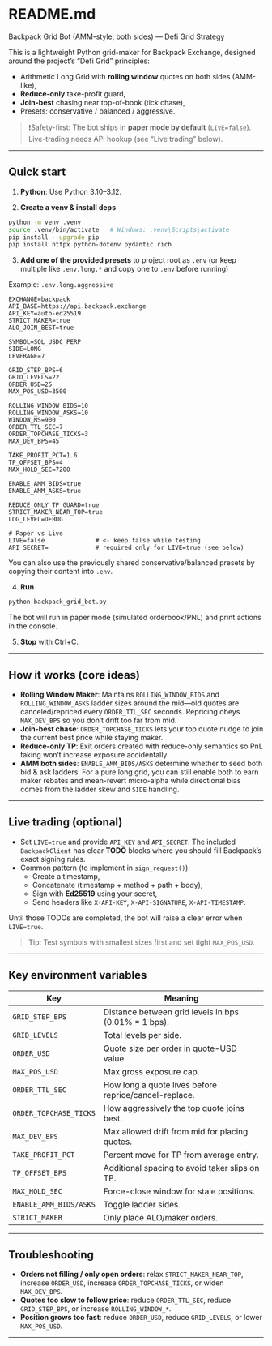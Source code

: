 # README.md

Backpack Grid Bot (AMM-style, both sides) — Defi Grid Strategy

This is a lightweight Python grid-maker for Backpack Exchange, designed around the project’s “Defi Grid” principles:

- Arithmetic Long Grid with **rolling window** quotes on both sides (AMM-like),
- **Reduce-only** take-profit guard,
- **Join-best** chasing near top-of-book (tick chase),
- Presets: conservative / balanced / aggressive.

> ❗️Safety-first: The bot ships in **paper mode by default** (`LIVE=false`). Live-trading needs API hookup (see “Live trading” below).

---

## Quick start

1) **Python**: Use Python 3.10–3.12.

2) **Create a venv & install deps**

```bash
python -m venv .venv
source .venv/bin/activate   # Windows: .venv\Scripts\activate
pip install --upgrade pip
pip install httpx python-dotenv pydantic rich
```

3) **Add one of the provided presets** to project root as `.env` (or keep multiple like `.env.long.*` and copy one to `.env` before running)

Example: `.env.long.aggressive`

```env
EXCHANGE=backpack
API_BASE=https://api.backpack.exchange
API_KEY=auto-ed25519
STRICT_MAKER=true
ALO_JOIN_BEST=true

SYMBOL=SOL_USDC_PERP
SIDE=LONG
LEVERAGE=7

GRID_STEP_BPS=6
GRID_LEVELS=22
ORDER_USD=25
MAX_POS_USD=3500

ROLLING_WINDOW_BIDS=10
ROLLING_WINDOW_ASKS=10
WINDOW_MS=900
ORDER_TTL_SEC=7
ORDER_TOPCHASE_TICKS=3
MAX_DEV_BPS=45

TAKE_PROFIT_PCT=1.6
TP_OFFSET_BPS=4
MAX_HOLD_SEC=7200

ENABLE_AMM_BIDS=true
ENABLE_AMM_ASKS=true

REDUCE_ONLY_TP_GUARD=true
STRICT_MAKER_NEAR_TOP=true
LOG_LEVEL=DEBUG

# Paper vs Live
LIVE=false              # <- keep false while testing
API_SECRET=             # required only for LIVE=true (see below)
```

You can also use the previously shared conservative/balanced presets by copying their content into `.env`.

4) **Run**

```bash
python backpack_grid_bot.py
```

The bot will run in paper mode (simulated orderbook/PNL) and print actions in the console.

5) **Stop** with Ctrl+C.

---

## How it works (core ideas)

- **Rolling Window Maker**: Maintains `ROLLING_WINDOW_BIDS` and `ROLLING_WINDOW_ASKS` ladder sizes around the mid—old quotes are canceled/repriced every `ORDER_TTL_SEC` seconds. Repricing obeys `MAX_DEV_BPS` so you don’t drift too far from mid.
- **Join-best chase**: `ORDER_TOPCHASE_TICKS` lets your top quote nudge to join the current best price while staying maker.
- **Reduce-only TP**: Exit orders created with reduce-only semantics so PnL taking won’t increase exposure accidentally.
- **AMM both sides**: `ENABLE_AMM_BIDS/ASKS` determine whether to seed both bid & ask ladders. For a pure long grid, you can still enable both to earn maker rebates and mean-revert micro-alpha while directional bias comes from the ladder skew and `SIDE` handling.

---

## Live trading (optional)

- Set `LIVE=true` and provide `API_KEY` and `API_SECRET`. The included `BackpackClient` has clear **TODO** blocks where you should fill Backpack’s exact signing rules.
- Common pattern (to implement in `sign_request()`):
  - Create a timestamp,
  - Concatenate (timestamp + method + path + body),
  - Sign with **Ed25519** using your secret,
  - Send headers like `X-API-KEY`, `X-API-SIGNATURE`, `X-API-TIMESTAMP`.

Until those TODOs are completed, the bot will raise a clear error when `LIVE=true`.

> Tip: Test symbols with smallest sizes first and set tight `MAX_POS_USD`.

---

## Key environment variables

| Key | Meaning |
|-----|---------|
| `GRID_STEP_BPS` | Distance between grid levels in bps (0.01% = 1 bps). |
| `GRID_LEVELS` | Total levels per side. |
| `ORDER_USD` | Quote size per order in quote-USD value. |
| `MAX_POS_USD` | Max gross exposure cap. |
| `ORDER_TTL_SEC` | How long a quote lives before reprice/cancel-replace. |
| `ORDER_TOPCHASE_TICKS` | How aggressively the top quote joins best. |
| `MAX_DEV_BPS` | Max allowed drift from mid for placing quotes. |
| `TAKE_PROFIT_PCT` | Percent move for TP from average entry. |
| `TP_OFFSET_BPS` | Additional spacing to avoid taker slips on TP. |
| `MAX_HOLD_SEC` | Force-close window for stale positions. |
| `ENABLE_AMM_BIDS/ASKS` | Toggle ladder sides. |
| `STRICT_MAKER` | Only place ALO/maker orders. |

---

## Troubleshooting

- **Orders not filling / only open orders**: relax `STRICT_MAKER_NEAR_TOP`, increase `ORDER_USD`, increase `ORDER_TOPCHASE_TICKS`, or widen `MAX_DEV_BPS`.
- **Quotes too slow to follow price**: reduce `ORDER_TTL_SEC`, reduce `GRID_STEP_BPS`, or increase `ROLLING_WINDOW_*`.
- **Position grows too fast**: reduce `ORDER_USD`, reduce `GRID_LEVELS`, or lower `MAX_POS_USD`.

---
